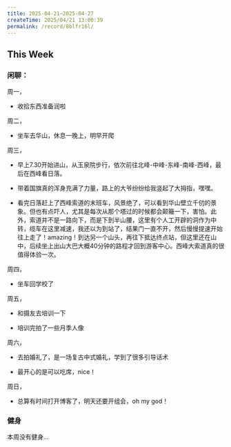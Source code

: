 ```yaml
---
title: 2025-04-21~2025-04-27
createTime: 2025/04/21 13:00:39
permalink: /record/8blfr16l/
---
```


## This Week

### 闲聊：
周一，
- 收拾东西准备润啦

周二，
- 坐车去华山，休息一晚上，明早开爬

周三，
- 早上7.30开始进山，从玉泉院步行，依次前往北峰-中峰-东峰-南峰-西峰，最后在西峰看日落。

- 带着国旗真的浑身充满了力量，路上的大爷纷纷给我竖起了大拇指，嘿嘿。

- 看完日落赶上了西峰索道的末班车，风景绝了，可以看到华山壁立千仞的景象。但也有点吓人，尤其是每次从那个塔过的时候都会颠簸一下，害怕。此外，索道并不是一路向下，而是下到半山腰，这里有个人工开辟的洞作为中转，缆车在这里减速，我还以为到站了，结果门一直不开，然后慢慢提速开始往上走了！amazing！到达另一个山头，再往下抵达终点站，但这里还在山中，后续坐上出山大巴大概40分钟的路程才回到游客中心。西峰大索道真的很值得体验一次。

周四，
- 坐车回学校了

周五，
- 和摄友去培训一下

- 培训完拍了一些月季人像

周六，
- 去拍婚礼了，是一场复古中式婚礼，学到了很多引导话术

- 最开心的是可以吃席，nice！

周日，
- 总算有时间打开博客了，明天还要开组会，oh my god！

### 健身

本周没有健身...